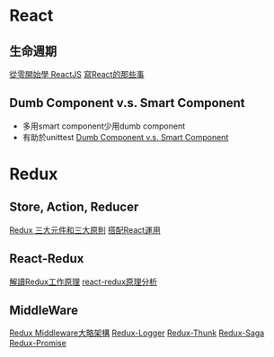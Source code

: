 # React
## 生命週期
[從零開始學 ReactJS](https://github.com/kdchang/reactjs101/blob/master/Ch04/react-component-life-cycle.md)
[寫React的那些事](https://ithelp.ithome.com.tw/articles/10185194)

## Dumb Component v.s. Smart Component
* 多用smart component少用dumb component
* 有助於unittest
[Dumb Component v.s. Smart Component](https://cythilya.github.io/2018/04/14/container-components-vs-presentational-components/)

# Redux
## Store, Action, Reducer
[Redux 三大元件和三大原則](https://note.pcwu.net/2017/03/04/redux-intro/)
[搭配React運用](https://chentsulin.github.io/redux/docs/basics/UsageWithReact.html)

## React-Redux
[解讀Redux工作原理](http://zhenhua-lee.github.io/react/redux.html)
[react-redux原理分析](https://www.cnblogs.com/hhhyaaon/p/5863408.html)

## MiddleWare
[Redux Middleware大略架構](https://medium.com/@WendellLiu/redux-middleware%E5%A4%A7%E7%95%A5%E6%9E%B6%E6%A7%8B-ace7e646c929)
[Redux-Logger](https://ithelp.ithome.com.tw/articles/10187344)
[Redux-Thunk](https://medium.com/frochu/%E9%80%81%E8%AE%93%E4%BD%A0%E7%9A%84action%E8%83%BD%E4%BD%9C%E6%9B%B4%E5%A4%9A-redux-thunk-c07bc5488e48)
[Redux-Saga](https://medium.com/@savemuse/redux-saga-%E4%BB%8B%E7%B4%B9-70d38d12cd3f)
[Redux-Promise](https://knownsec-fed.com/2018-01-28-redux-promise-middleware/)
